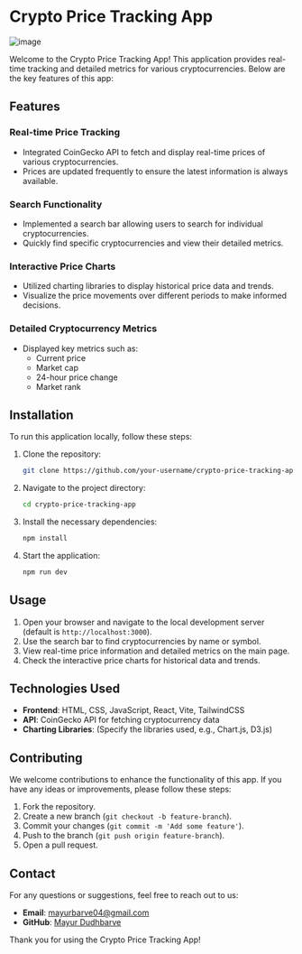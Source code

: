 # Crypto Price Tracking App
![image](https://github.com/user-attachments/assets/8b28d539-9468-493b-9f3d-500ed22738f6)


Welcome to the Crypto Price Tracking App! This application provides real-time tracking and detailed metrics for various cryptocurrencies. Below are the key features of this app:

## Features

### Real-time Price Tracking
- Integrated CoinGecko API to fetch and display real-time prices of various cryptocurrencies.
- Prices are updated frequently to ensure the latest information is always available.

### Search Functionality
- Implemented a search bar allowing users to search for individual cryptocurrencies.
- Quickly find specific cryptocurrencies and view their detailed metrics.

### Interactive Price Charts
- Utilized charting libraries to display historical price data and trends.
- Visualize the price movements over different periods to make informed decisions.

### Detailed Cryptocurrency Metrics
- Displayed key metrics such as:
  - Current price
  - Market cap
  - 24-hour price change
  - Market rank

## Installation

To run this application locally, follow these steps:

1. Clone the repository:
    ```bash
    git clone https://github.com/your-username/crypto-price-tracking-app.git
    ```

2. Navigate to the project directory:
    ```bash
    cd crypto-price-tracking-app
    ```

3. Install the necessary dependencies:
    ```bash
    npm install
    ```

4. Start the application:
    ```bash
    npm run dev
    ```

## Usage

1. Open your browser and navigate to the local development server (default is `http://localhost:3000`).
2. Use the search bar to find cryptocurrencies by name or symbol.
3. View real-time price information and detailed metrics on the main page.
4. Check the interactive price charts for historical data and trends.

## Technologies Used

- **Frontend**: HTML, CSS, JavaScript, React, Vite, TailwindCSS
- **API**: CoinGecko API for fetching cryptocurrency data
- **Charting Libraries**: (Specify the libraries used, e.g., Chart.js, D3.js)

## Contributing

We welcome contributions to enhance the functionality of this app. If you have any ideas or improvements, please follow these steps:

1. Fork the repository.
2. Create a new branch (`git checkout -b feature-branch`).
3. Commit your changes (`git commit -m 'Add some feature'`).
4. Push to the branch (`git push origin feature-branch`).
5. Open a pull request.


## Contact

For any questions or suggestions, feel free to reach out to us:

- **Email**: mayurbarve04@gmail.com
- **GitHub**: [Mayur Dudhbarve](https://github.com/MayurBarve)

Thank you for using the Crypto Price Tracking App!
